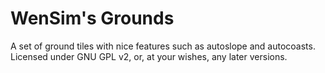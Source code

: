 # WenSim's Grounds

A set of ground tiles with nice features such as autoslope and autocoasts.
Licensed under GNU GPL v2, or, at your wishes, any later versions.
